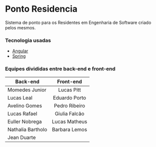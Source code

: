 # Ponto Residencia

Sistema de ponto para os Residentes em Engenharia de Software criado pelos mesmos.

### Tecnologia usadas
* [Angular](https://angular.io/)
* [Spring](https://spring.io/)


### Equipes divididas entre back-end e front-end
| Back-end     | Front-end      |
| ------------- |:-------------:|
| Momedes Junior     | Lucas Pitt    |
| Lucas Leal         | Eduardo Porto |
| Avelino Gomes      | Pedro Ribeiro |
| Lucas Rafael       | Giulia Falcão |
| Euller Nobrega     | Lucas Matheus |
| Nathalia Bartholo  | Barbara Lemos |
| Jean Duarte        ||




